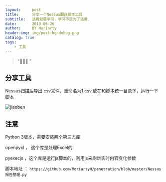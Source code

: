 ```yaml
---
layout:     post
title:      分享一个Nessus翻译脚本工具
subtitle:   活着就要学习，学习不是为了活着.
date:       2019-06-26
author:     BY Moriarty
header-img: img/post-bg-debug.png
catalog: true
tags:
    - 工具
---
```


> “🙉🙉🙉 ”

## 分享工具

Nessus扫描后导出.csv文件，重命名为1.csv,放在和脚本统一目录下，运行一下脚本

![jiaoben](http://image.web314.top/images/Nessus.png)

## 注意

Python 3版本，需要安装两个第三方库

openpyxl ， 这个库是处理Excel的

pyexecjs ，这个库是运行js脚本的，利用js来刷新实时内容变化参数

脚本地址 ： `https://github.com/MoriartyH/penetration/blob/master/Nessus报告整理.py`